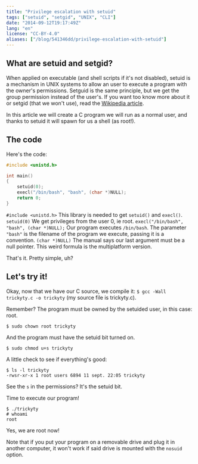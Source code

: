 ```yaml
---
title: "Privilege escalation with setuid"
tags: ["setuid", "setgid", "UNIX", "CLI"]
date: "2014-09-12T19:17:49Z"
lang: "en"
license: "CC-BY-4.0"
aliases: ["/blog/541346dd/privilege-escalation-with-setuid"]
---
```


## What are setuid and setgid?

When applied on executable (and shell scripts if it's not disabled), setuid is a mechanism in UNIX systems to allow an user to execute a program with the owner's permissions. Setguid is the same principle, but we get the group permission instead of the user's.
If you want too know more about it or setgid (that we won't use), read the [Wikipedia article](https://en.wikipedia.org/wiki/Setuid).

In this article we will create a C program we will run as a normal user, and thanks to setuid it will spawn for us a shell (as root!).

## The code

Here's the code:
```c
#include <unistd.h>

int main()
{
	setuid(0);
	execl("/bin/bash", "bash", (char *)NULL);
	return 0;
}
```

`#include <unistd.h>` This library is needed to get `setuid()` and `execl()`.
`setuid(0)` We get privileges from the user 0, ie root.
`execl("/bin/bash", "bash", (char *)NULL);` Our program executes `/bin/bash`. The parameter `"bash"` is the filename of the program we execute, passing it is a convention.
`(char *)NULL)` The manual says our last argument must be a null pointer. This weird formula is the multiplatform version.

That's it. Pretty simple, uh?

## Let's try it!

Okay, now that we have our C source, we compile it:
`$ gcc -Wall trickyty.c -o trickyty` (my source file is trickyty.c).

Remember? The program must be owned by the setuided user, in this case: root.
```console
$ sudo chown root trickyty
```
And the program must have the setuid bit turned on.
```console
$ sudo chmod u+s trickyty
```

A little check to see if everything's good:
```console
$ ls -l trickyty
-rwsr-xr-x 1 root users 6894 11 sept. 22:05 trickyty
```
See the `s` in the permissions? It's the setuid bit.

Time to execute our program!
```console
$ ./trickyty
# whoami
root
```
Yes, we are root now!

Note that if you put your program on a removable drive and plug it in another computer, it won't work if said drive is mounted with the `nosuid` option.
